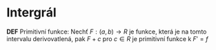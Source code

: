 # Intergrál

**DEF** Primitivní funkce: Nechť $F: (a,b) \to R$ je funkce, která je na tomto intervalu derivovatlená, pak $F + c$ pro $c \in R$ je primitivní funkce k $F' = f$
